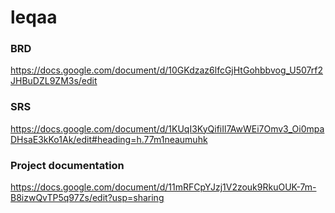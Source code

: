 # leqaa

### BRD
https://docs.google.com/document/d/10GKdzaz6lfcGjHtGohbbvog_U507rf2JHBuDZL9ZM3s/edit
### SRS
https://docs.google.com/document/d/1KUqI3KyQifiIl7AwWEi7Omv3_Oi0mpaDHsaE3kKo1Ak/edit#heading=h.77m1neaumuhk
### Project documentation
https://docs.google.com/document/d/11mRFCpYJzj1V2zouk9RkuOUK-7m-B8izwQvTP5q97Zs/edit?usp=sharing
